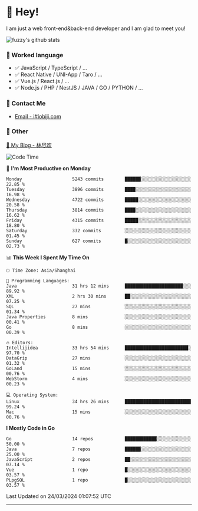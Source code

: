 # 👋 Hey!

I am just a web front-end&back-end developer and I am glad to meet you!

![fuzzy's github stats](https://github-readme-stats.vercel.app/api?username=JaydenForYou&&show_icons=true&&title_color=1abc9c&&icon_color=1abc9c)


### 📝 Worked language

- ✅ JavaScript / TypeScript / ...
- ✅ React Native / UNI-App / Taro / ...
- ✅ Vue.js / React.js / ...
- ✅ Node.js / PHP / NestJS / JAVA / GO / PYTHON / ...

### 📮 Contact Me

- [Email - i#iobiji.com](mailto:i@iobiji.com)


### 🤪 Other

[📌 My Blog - 林尽欢](https://iobiji.com)

<!--START_SECTION:waka-->
![Code Time](http://img.shields.io/badge/Code%20Time-366%20hrs%2026%20mins-blue)

📅 **I'm Most Productive on Monday** 

```text
Monday                   5243 commits        ██████░░░░░░░░░░░░░░░░░░░   22.85 % 
Tuesday                  3896 commits        ████░░░░░░░░░░░░░░░░░░░░░   16.98 % 
Wednesday                4722 commits        █████░░░░░░░░░░░░░░░░░░░░   20.58 % 
Thursday                 3814 commits        ████░░░░░░░░░░░░░░░░░░░░░   16.62 % 
Friday                   4315 commits        █████░░░░░░░░░░░░░░░░░░░░   18.80 % 
Saturday                 332 commits         ░░░░░░░░░░░░░░░░░░░░░░░░░   01.45 % 
Sunday                   627 commits         █░░░░░░░░░░░░░░░░░░░░░░░░   02.73 % 
```


📊 **This Week I Spent My Time On** 

```text
🕑︎ Time Zone: Asia/Shanghai

💬 Programming Languages: 
Java                     31 hrs 12 mins      ██████████████████████░░░   89.92 % 
XML                      2 hrs 30 mins       ██░░░░░░░░░░░░░░░░░░░░░░░   07.25 % 
SQL                      27 mins             ░░░░░░░░░░░░░░░░░░░░░░░░░   01.34 % 
Java Properties          8 mins              ░░░░░░░░░░░░░░░░░░░░░░░░░   00.41 % 
Go                       8 mins              ░░░░░░░░░░░░░░░░░░░░░░░░░   00.39 % 

🔥 Editors: 
Intellijidea             33 hrs 54 mins      ████████████████████████░   97.70 % 
DataGrip                 27 mins             ░░░░░░░░░░░░░░░░░░░░░░░░░   01.32 % 
GoLand                   15 mins             ░░░░░░░░░░░░░░░░░░░░░░░░░   00.76 % 
WebStorm                 4 mins              ░░░░░░░░░░░░░░░░░░░░░░░░░   00.23 % 

💻 Operating System: 
Linux                    34 hrs 26 mins      █████████████████████████   99.24 % 
Mac                      15 mins             ░░░░░░░░░░░░░░░░░░░░░░░░░   00.76 % 
```

**I Mostly Code in Go** 

```text
Go                       14 repos            ████████████░░░░░░░░░░░░░   50.00 % 
Java                     7 repos             ██████░░░░░░░░░░░░░░░░░░░   25.00 % 
JavaScript               2 repos             ██░░░░░░░░░░░░░░░░░░░░░░░   07.14 % 
Vue                      1 repo              █░░░░░░░░░░░░░░░░░░░░░░░░   03.57 % 
PLpgSQL                  1 repo              █░░░░░░░░░░░░░░░░░░░░░░░░   03.57 % 
```




 Last Updated on 24/03/2024 01:07:52 UTC
<!--END_SECTION:waka-->
---
